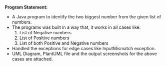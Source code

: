 **Program Statement:**
* A Java program to identify the two biggest number from the given list of numbers.
* The programs was built in a way that, it works in all cases like:
  1. List of Negative numbers
  2. List of Positive numbers
  3. List of both Positive and Negative numbers
* Handled the exceptions for edge cases like InputMismatch exception.
* UML Diagram, PlantUML file and the output screenshots for the above cases are attached.
